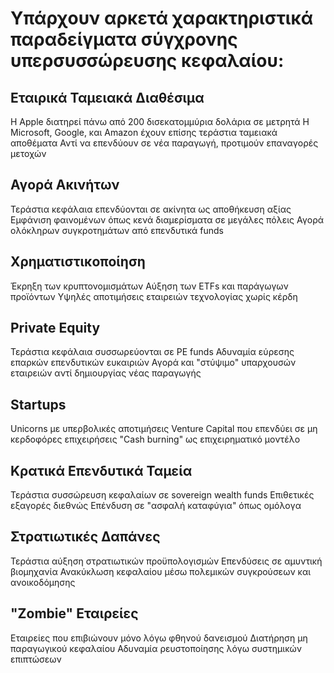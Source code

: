# Υπάρχουν αρκετά χαρακτηριστικά παραδείγματα σύγχρονης υπερσυσσώρευσης κεφαλαίου:

## Εταιρικά Ταμειακά Διαθέσιμα

Η Apple διατηρεί πάνω από 200 δισεκατομμύρια δολάρια σε μετρητά
Η Microsoft, Google, και Amazon έχουν επίσης τεράστια ταμειακά αποθέματα
Αντί να επενδύουν σε νέα παραγωγή, προτιμούν επαναγορές μετοχών

## Αγορά Ακινήτων

Τεράστια κεφάλαια επενδύονται σε ακίνητα ως αποθήκευση αξίας
Εμφάνιση φαινομένων όπως κενά διαμερίσματα σε μεγάλες πόλεις
Αγορά ολόκληρων συγκροτημάτων από επενδυτικά funds

## Χρηματιστικοποίηση

Έκρηξη των κρυπτονομισμάτων
Αύξηση των ETFs και παράγωγων προϊόντων
Υψηλές αποτιμήσεις εταιρειών τεχνολογίας χωρίς κέρδη


## Private Equity

Τεράστια κεφάλαια συσσωρεύονται σε PE funds
Αδυναμία εύρεσης επαρκών επενδυτικών ευκαιριών
Αγορά και "στύψιμο" υπαρχουσών εταιρειών αντί δημιουργίας νέας παραγωγής


## Startups


Unicorns με υπερβολικές αποτιμήσεις
Venture Capital που επενδύει σε μη κερδοφόρες επιχειρήσεις
"Cash burning" ως επιχειρηματικό μοντέλο


## Κρατικά Επενδυτικά Ταμεία


Τεράστια συσσώρευση κεφαλαίων σε sovereign wealth funds
Επιθετικές εξαγορές διεθνώς
Επένδυση σε "ασφαλή καταφύγια" όπως ομόλογα


## Στρατιωτικές Δαπάνες


Τεράστια αύξηση στρατιωτικών προϋπολογισμών
Επενδύσεις σε αμυντική βιομηχανία
Ανακύκλωση κεφαλαίου μέσω πολεμικών συγκρούσεων και ανοικοδόμησης


## "Zombie" Εταιρείες


Εταιρείες που επιβιώνουν μόνο λόγω φθηνού δανεισμού
Διατήρηση μη παραγωγικού κεφαλαίου
Αδυναμία ρευστοποίησης λόγω συστημικών επιπτώσεων
